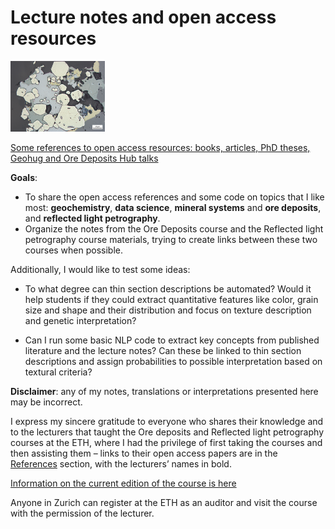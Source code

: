 # Lecture notes and open access resources
<img src="https://github.com/DinaKlim/OD_RL_notes/blob/main/Trixie%201.jpg" style="width: 30%; height: auto;">

[Some references to open access resources: books, articles, PhD theses, Geohug and Ore Deposits Hub talks](https://github.com/DinaKlim/OD_RL_notes/tree/main/References)

**Goals**: 
* To share the open access references and some code on topics that I like most: **geochemistry**, **data science**, **mineral systems** and **ore deposits**, and **reflected light petrography**.
* Organize the notes from the Ore Deposits course and the Reflected light petrography course materials, trying to create links between these two courses when possible. 

Additionally, I would like to test some ideas:

* To what degree can thin section descriptions be automated? Would it help students if they could extract quantitative features like color, grain size and shape and their distribution and focus on texture description and genetic interpretation? 

* Can I run some basic NLP code to extract key concepts from published literature and the lecture notes? Can these be linked to thin section descriptions and assign probabilities to possible interpretation based on textural criteria? 

**Disclaimer**: any of my notes, translations or interpretations presented here may be incorrect. 

I express my sincere gratitude to everyone who shares their knowledge and to the lecturers that taught the Ore deposits and Reflected light petrography courses at the ETH, where I had the privilege of first taking the courses and then assisting them – links to their open access papers are in the [References](https://github.com/DinaKlim/OD_RL_notes/tree/main/References) section, with the lecturers’ names in bold. 

[Information on the current edition of the course is here](https://www.vvz.ethz.ch/Vorlesungsverzeichnis/lerneinheit.view?semkez=2023W&ansicht=ALLE&lerneinheitId=172259&lang=en)

Anyone in Zurich can register at the ETH as an auditor and visit the course with the permission of the lecturer. 
